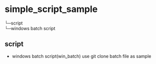 # simple_script_sample


└─script<br>
    └─windows batch script<br>

## script
- windows batch script(win_batch)
  use git clone batch file as sample
